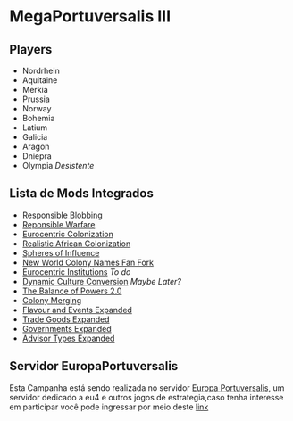 # MegaPortuversalis III
## Players
- Nordrhein
- Aquitaine
- Merkia
- Prussia
- Norway
- Bohemia
- Latium
- Galicia
- Aragon
- Dniepra
- Olympia *Desistente*

## Lista de Mods Integrados
- [Responsible Blobbing](https://steamcommunity.com/sharedfiles/filedetails/?id=2131234936)
- [Reponsible Warfare](https://steamcommunity.com/sharedfiles/filedetails/?id=2387400670)
- [Eurocentric Colonization](https://steamcommunity.com/sharedfiles/filedetails/?id=2967447656)
- [Realistic African Colonization](https://steamcommunity.com/sharedfiles/filedetails/?id=2967440220)
- [Spheres of Influence](https://steamcommunity.com/sharedfiles/filedetails/?id=3002729793)
- [New World Colony Names Fan Fork](https://steamcommunity.com/sharedfiles/filedetails/?id=2776989437)
- [Eurocentric Institutions](https://steamcommunity.com/sharedfiles/filedetails/?id=1881890980)
*To do*
- [Dynamic Culture Conversion](https://steamcommunity.com/sharedfiles/filedetails/?id=2760914801)
*Maybe Later?*
- [The Balance of Powers 2.0](https://steamcommunity.com/sharedfiles/filedetails/?id=2389825193)
- [Colony Merging](https://steamcommunity.com/sharedfiles/filedetails/?id=1562888561)
- [Flavour and Events Expanded](https://steamcommunity.com/sharedfiles/filedetails/?id=2185445645)
- [Trade Goods Expanded](https://steamcommunity.com/sharedfiles/filedetails/?id=1770950522)
- [Governments Expanded](https://steamcommunity.com/sharedfiles/filedetails/?id=1596815683)
- [Advisor Types Expanded](https://steamcommunity.com/sharedfiles/filedetails/?id=2737385499)

## Servidor EuropaPortuversalis
Esta Campanha está sendo realizada no servidor [Europa Portuversalis](https://discord.gg/FnfJzzbBKP), um servidor dedicado a eu4 e outros jogos de estrategia,caso tenha interesse em participar você pode ingressar por meio deste [link](https://discord.gg/FnfJzzbBKP)
